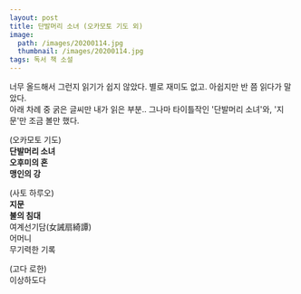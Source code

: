 ```yaml
---
layout: post
title: 단발머리 소녀 (오카모토 기도 외)
image:
  path: /images/20200114.jpg
  thumbnail: /images/20200114.jpg
tags: 독서 책 소설
---
```


너무 올드해서 그런지 읽기가 쉽지 않았다. 별로 재미도 없고. 아쉽지만 반 쯤 읽다가 말았다.   
아래 차례 중 굵은 글씨만 내가 읽은 부분.. 그나마 타이틀작인 '단발머리 소녀'와, '지문'만 조금 볼만 했다.

(오카모토 기도)   
**단발머리 소녀**   
**오후미의 혼**   
**맹인의 강**   

(사토 하루오)   
**지문**   
**불의 침대**   
여계선기담(女誡扇綺譚)    
어머니   
무기력한 기록   

(고다 로한)   
이상하도다   
